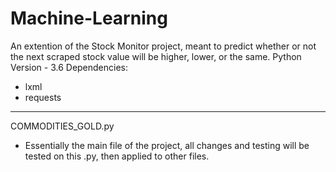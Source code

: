 # Machine-Learning
An extention of the Stock Monitor project, meant to predict whether or not the next scraped stock value will be higher, lower, or the same.
Python Version - 3.6
Dependencies:
 - lxml
 - requests
 ___

COMMODITIES_GOLD.py
 - Essentially the main file of the project, all changes and testing will be tested on this .py, then applied to other files.

